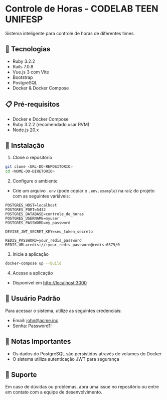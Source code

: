 # Controle de Horas - CODELAB TEEN UNIFESP

Sistema inteligente para controle de horas de diferentes times.

## 🚀 Tecnologias

- Ruby 3.2.2
- Rails 7.0.8
- Vue.js 3 com Vite
- Bootstrap
- PostgreSQL
- Docker & Docker Compose

## 📋 Pré-requisitos

- Docker e Docker Compose
- Ruby 3.2.2 (recomendado usar RVM)
- Node.js 20.x

## 🔧 Instalação

1. Clone o repositório

```bash
git clone <URL-DO-REPOSITORIO>
cd <NOME-DO-DIRETORIO>
```

2. Configure o ambiente

- Crie um arquivo `.env` (pode copiar o `.env.example`) na raiz do projeto com as seguintes variáveis:

```env
POSTGRES_HOST=localhost
POSTGRES_PORT=5432
POSTGRES_DATABASE=controle_de_horas
POSTGRES_USERNAME=myuser
POSTGRES_PASSWORD=my_password

DEVISE_JWT_SECRET_KEY=seu_token_secreto

REDIS_PASSWORD=your_redis_password
REDIS_URL=redis://:your_redis_password@redis:6379/0
```

3. Inicie a aplicação

```bash
docker-compose up --build
```

4. Acesse a aplicação

- Disponível em [http://localhost:3000](http://localhost:3000)

## 👤 Usuário Padrão

Para acessar o sistema, utilize as seguintes credenciais:

- Email: john@acme.inc
- Senha: Password1!

## 📝 Notas Importantes

- Os dados do PostgreSQL são persistidos através de volumes do Docker
- O sistema utiliza autenticação JWT para segurança

## 🤝 Suporte

Em caso de dúvidas ou problemas, abra uma issue no repositório ou entre em contato com a equipe de desenvolvimento.

